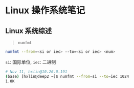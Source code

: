 # Linux 操作系统笔记

## Linux 系统综述

> `numfmt`
```bash
numfmt --from=<si or iec> --to=<si or iec> <num>
```
`si`: 国际单位, `iec`: 二进制
```bash
# Nov 11, hxlin@10.26.0.191
(base) [hxlin@deep2 ~]$ numfmt --from=si --to=iec 1024
1.0K
```